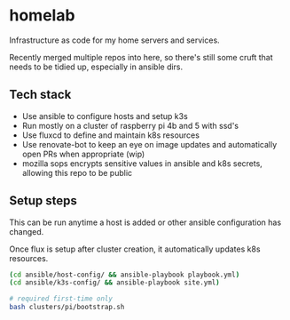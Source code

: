 # homelab
Infrastructure as code for my home servers and services.

Recently merged multiple repos into here, so there's still some cruft that needs to be tidied up, especially in ansible dirs.

## Tech stack
- Use ansible to configure hosts and setup k3s
- Run mostly on a cluster of raspberry pi 4b and 5 with ssd's
- Use fluxcd to define and maintain k8s resources
- Use renovate-bot to keep an eye on image updates and automatically open PRs when appropriate (wip)
- mozilla sops encrypts sensitive values in ansible and k8s secrets, allowing this repo to be public

## Setup steps
This can be run anytime a host is added or other ansible configuration has changed.

Once flux is setup after cluster creation, it automatically updates k8s resources.
```bash
(cd ansible/host-config/ && ansible-playbook playbook.yml)
(cd ansible/k3s-config/ && ansible-playbook site.yml)

# required first-time only
bash clusters/pi/bootstrap.sh
```
